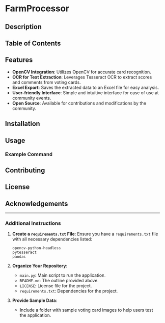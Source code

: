 # FarmProcessor


## Description


## Table of Contents


## Features
- **OpenCV Integration**: Utilizes OpenCV for accurate card recognition.
- **OCR for Text Extraction**: Leverages Tesseract OCR to extract scores and comments from voting cards.
- **Excel Export**: Saves the extracted data to an Excel file for easy analysis.
- **User-friendly Interface**: Simple and intuitive interface for ease of use at community events.
- **Open Source**: Available for contributions and modifications by the community.


## Installation

## Usage

### Example Command

## Contributing

## License

## Acknowledgements

---

### Additional Instructions

1. **Create a `requirements.txt` File**:
   Ensure you have a `requirements.txt` file with all necessary dependencies listed:
   ```plaintext
   opencv-python-headless
   pytesseract
   pandas
   ```
2. **Organize Your Repository**:
   - `main.py`: Main script to run the application.
   - `README.md`: The outline provided above.
   - `LICENSE`: License file for the project.
   - `requirements.txt`: Dependencies for the project.

3. **Provide Sample Data**:
   - Include a folder with sample voting card images to help users test the application.
